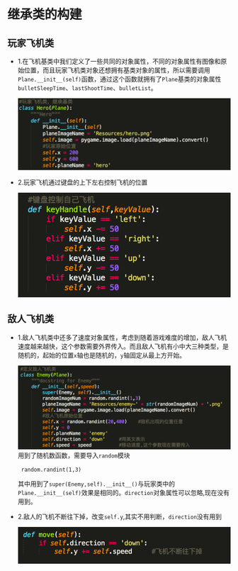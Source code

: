 # **继承类的构建**

## **玩家飞机类**

* 1.在飞机基类中我们定义了一些共同的对象属性，不同的对象属性有图像和原始位置，而且玩家飞机类对象还想拥有基类对象的属性，所以需要调用`Plane.__init__(self)`函数，通过这个函数就拥有了`Plane`基类的对象属性`bulletSleepTime`、`lastShootTime`、`bulletList`。

  ![](/assets/hero_class.png)
* 2.玩家飞机通过键盘的上下左右控制飞机的位置

  ![](/assets/hero_keyhandle.png)

## **敌人飞机类**

* 1.敌人飞机类中还多了速度对象属性，考虑到随着游戏难度的增加，敌人飞机速度越来越快，这个参数需要外界传入。而且敌人飞机有小中大三种类型，是随机的，起始的位置`x`轴也是随机的，`y`轴固定从最上方开始。 

  ![](/assets/enemy_class.png)
  用到了随机数函数，需要导入`random`模块

  ```
   random.randint(1,3)

  ```

  其中用到了`super(Enemy,self).__init__()`与玩家类中的`Plane.__init__(self)`效果是相同的。`direction`对象属性可以忽略,现在没有用到。

* 2.敌人的飞机不断往下掉，改变`self.y`,其实不用判断，`direction`没有用到

  ![](/assets/enemy_move.png)

